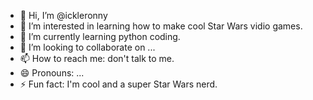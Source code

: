 - 👋 Hi, I’m @ickleronny
- 👀 I’m interested in learning how to make cool Star Wars vidio games.
- 🌱 I’m currently learning python coding.
- 💞️ I’m looking to collaborate on ...
- 📫 How to reach me: don't talk to me.
- 😄 Pronouns: ...
- ⚡ Fun fact: I'm cool and a super Star Wars nerd.

<!---
ickleronny/ickleronny is a ✨ special ✨ repository because its `README.md` (this file) appears on your GitHub profile.
You can click the Preview link to take a look at your changes.
--->
